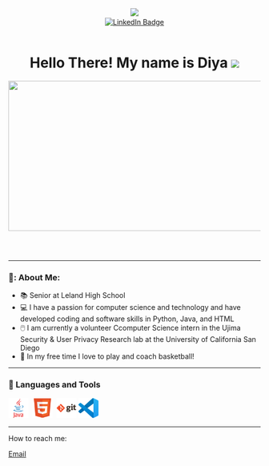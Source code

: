 
<Header>
<div id="header" align="center">
  <img src="https://i.giphy.com/media/v1.Y2lkPTc5MGI3NjExaGVvOXlma3ZtM3I1dnA5ZGk4aTFkb3JuMjd1bjBzZnpocW9tNnFqbyZlcD12MV9pbnRlcm5hbF9naWZfYnlfaWQmY3Q9cw/RN8FdaB6T1bkkI5n4I/giphy.gif" width="100"/>
<div id="badges">
   <a href="https://www.linkedin.com/in/diya-boyapati-80a78723b/">
    <img src="https://img.shields.io/badge/LinkedIn-blue?style=for-the-badge&logo=linkedin&logoColor=white" alt="LinkedIn Badge"/>
   </a>
<div>
<img src="https://komarev.com/ghpvc/?username=diyaboyapati&style=flat-square&color=blue" alt=""/>
 

   <h1>
  Hello There! My name is Diya 
  <img src="https://media.giphy.com/media/hvRJCLFzcasrR4ia7z/giphy.gif" width="30px"/>
</h1>
<div align ="center">
  <img src="https://i.giphy.com/media/v1.Y2lkPTc5MGI3NjExZW9pZnlwc29jb2hldXd4emQyb2N0NjhibmE5ZHQyMno2OXRtMGJpNSZlcD12MV9pbnRlcm5hbF9naWZfYnlfaWQmY3Q9cw/VPnfM9bmR0ZaQo3qtK/giphy.gif" width="600" height="300"/>
</div>
</header>
<body>

---
### 💭: About Me:
- 📚 Senior at Leland High School
- 💻 I have a passion for computer science and technology and have developed coding and software skills in Python, Java, and HTML
- 🖱️ I am currently a volunteer Ccomputer Science intern in the Ujima Security & User Privacy Research lab at the University of California San Diego
- 🏀 In my free time I love to play and coach basketball!

---
### 🔨 Languages and Tools 
<div>
  <img src="https://github.com/devicons/devicon/blob/master/icons/java/java-original-wordmark.svg" title="Java" alt="Java" width="40" height="40"/>&nbsp;
  <img src="https://github.com/devicons/devicon/blob/master/icons/html5/html5-original.svg" title="HTML5" alt="HTML" width="40" height="40"/>&nbsp;
  <img src="https://github.com/devicons/devicon/blob/master/icons/git/git-original-wordmark.svg" title="Git" **alt="Git" width="40" height="40"/>
  <img src="https://raw.githubusercontent.com/devicons/devicon/6910f0503efdd315c8f9b858234310c06e04d9c0/icons/vscode/vscode-original.svg"title="Git" **alt="Git" width="40" height="40"/>
</div>

---

  How to reach me:

<a href="mailto:diya.bpati@gmail.com">Email</a>




<!--
**diyaboyapati/diyaboyapati** is a ✨ _special_ ✨ repository because its `README.md` (this file) appears on your GitHub profile.

Here are some ideas to get you started:

- 🔭 I’m currently working on ...
- 🌱 I’m currently learning ...
- 👯 I’m looking to collaborate on ...
- 🤔 I’m looking for help with ...
- 💬 Ask me about ...
- 📫 How to reach me: ...
- 😄 Pronouns: ...
- ⚡ Fun fact: ...
-->
